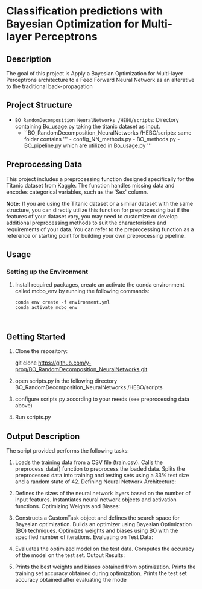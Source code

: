 # Classification predictions with Bayesian Optimization for Multi-layer Perceptrons 
## Description

The goal of this project is Apply a Bayesian Optimization for Multi-layer Perceptrons architecture
to a Feed Forward Neural Network as an alterative to the traditional back-propagation


## Project Structure

- `BO_RandomDecomposition_NeuralNetworks
/HEBO/scripts`: Directory containing Bo_usage.py taking the titanic dataset as input.
  - ``BO_RandomDecomposition_NeuralNetworks
/HEBO/scripts: same folder contains
'''
           - config_NN_methods.py
           - BO_methods.py
           - BO_pipeline.py
    which are utilized in Bo_usage.py
'''
## Preprocessing Data

This project includes a preprocessing function designed specifically for the Titanic dataset from Kaggle. 
The function handles missing data and encodes categorical variables, such as the 'Sex' column.

**Note:** If you are using the Titanic dataset or a similar dataset with the same structure, you can directly utilize this function for preprocessing
but if the features of your dataset vary, you may need to customize or develop additional preprocessing methods to suit the characteristics and requirements of your data.
You can refer to the preprocessing function as a reference or starting point for building your own preprocessing pipeline.

## Usage

### Setting up the Environment

1. Install required packages, create an activate the conda environment called mcbo_env by running the following commands:
   
   ```
   conda env create -f environment.yml
   conda activate mcbo_env
  


## Getting Started
1. Clone the repository:
   
   git clone https://github.com/y-prog/BO_RandomDecomposition_NeuralNetworks.git

2. open scripts.py in the following directory BO_RandomDecomposition_NeuralNetworks
/HEBO/scripts

3. configure scripts.py according to your needs (see preprocessing data above)

4. Run scripts.py 
   


## Output Description
The script provided performs the following tasks:



1. Loads the training data from a CSV file (train.csv).
Calls the preprocess_data() function to preprocess the loaded data.
Splits the preprocessed data into training and testing sets using a 33% test size and a random state of 42.
Defining Neural Network Architecture:

2. Defines the sizes of the neural network layers based on the number of input features.
Instantiates neural network objects and activation functions.
Optimizing Weights and Biases:

3. Constructs a CustomTask object and defines the search space for Bayesian optimization.
Builds an optimizer using Bayesian Optimization (BO) techniques.
Optimizes weights and biases using BO with the specified number of iterations.
Evaluating on Test Data:

4. Evaluates the optimized model on the test data.
Computes the accuracy of the model on the test set.
Output Results:

5. Prints the best weights and biases obtained from optimization.
   Prints the training set accuracy obtained during optimization.
   Prints the test set accuracy obtained after evaluating the mode
